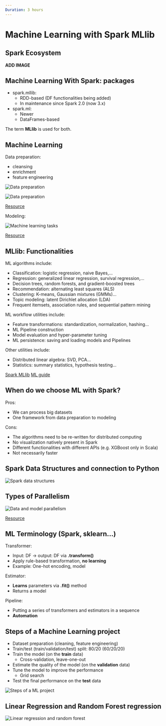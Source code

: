 ```yaml
---
Duration: 3 hours
---
```


# Machine Learning with Spark MLlib

## Spark Ecosystem

**ADD IMAGE**

## Machine Learning With Spark: packages

- spark.mllib:
  - RDD-based (DF functionalities being added)
  - In maintenance since Spark 2.0 (now 3.x)
- spark.ml:
  - Newer
  - DataFrames-based

The term **MLlib** is used for both.

## Machine Learning

Data preparation:
- cleansing
- enrichment
- feature engineering

![Data preparation](./image/data_prep_1.png)

![Data preparation](./image/data_prep.png)

[Resource](https://www.talend.com/resources/what-is-data-preparation/)

Modeling:

![Machine learning tasks](./image/modeling.png)

[Resource](https://noeliagorod.com/2019/05/21/machine-learning-for-everyone-in-simple-words-with-real-world-examples-yes-again/)

## MLlib: Functionalities

ML algorithms include:

- Classification: logistic regression, naive Bayes,...
- Regression: generalized linear regression, survival regression,...
- Decision trees, random forests, and gradient-boosted trees
- Recommendation: alternating least squares (ALS)
- Clustering: K-means, Gaussian mixtures (GMMs)...
- Topic modeling: latent Dirichlet allocation (LDA)
- Frequent itemsets, association rules, and sequential pattern mining

ML workflow utilities include:

- Feature transformations: standardization, normalization, hashing...
- ML Pipeline construction
- Model evaluation and hyper-parameter tuning
- ML persistence: saving and loading models and Pipelines

Other utilities include:

- Distributed linear algebra: SVD, PCA...
- Statistics: summary statistics, hypothesis testing...

[Spark MLlib](https://spark.apache.org/mllib/)
[ML guide](https://spark.apache.org/docs/latest/ml-guide.html)

## When do we choose ML with Spark?

Pros:
- We can process big datasets
- One framework from data preparation to modeling

Cons:
- The algorithms need to be re-written for distributed computing
- No visualization natively present in Spark
- Different functionalities with different APIs (e.g. XGBoost only in Scala)
- Not necessarily faster

## Spark Data Structures and connection to Python

![Spark data structures](./image/spark_data_structures.PNG)

## Types of Parallelism

![Data and model parallelism](./image/parallelism.png)

[Resource](https://arxiv.org/pdf/1912.09789.pdf)

## ML Terminology (Spark, sklearn…)

Transformer:
- Input: DF → output: DF via **.transform()**
- Apply rule-based transformation, **no learning**
- Example: One-hot encoding, model

Estimator:
- **Learns** parameters via **.fit()** method
- Returns a model

Pipeline:
- Putting a series of transformers and estimators in a sequence
- **Automation**

## Steps of a Machine Learning project

- Dataset preparation (cleaning, feature engineering)
- Train/test (train/validation/test) split: 80/20 (60/20/20)
- Train the model (on the **train** data)
  - Cross-validation, leave-one-out
- Estimate the quality of the model (on the **validation** data)
- Tune the model to improve the performance
  - Grid search
- Test the final performance on the **test** data

![Steps of a ML project](./image/ml_steps.png)

## Linear Regression and Random Forest regression

![Linear regression and random forest](./image/linear_reg_rand_forest.png)
